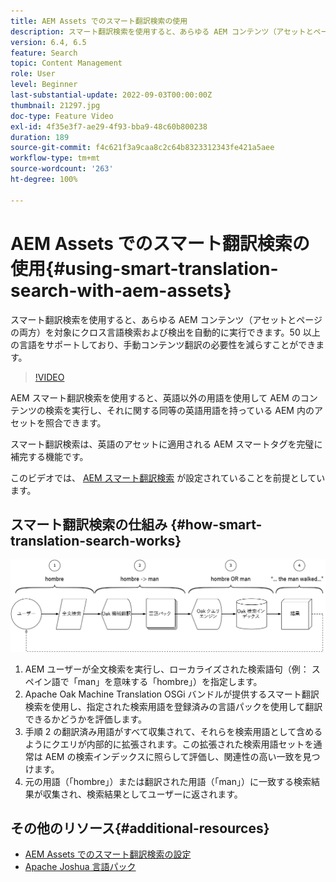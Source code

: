 ```yaml
---
title: AEM Assets でのスマート翻訳検索の使用
description: スマート翻訳検索を使用すると、あらゆる AEM コンテンツ（アセットとページの両方）を対象にクロス言語検索および検出を自動的に実行できます。50 以上の言語をサポートしており、手動コンテンツ翻訳の必要性を減らすことができます。
version: 6.4, 6.5
feature: Search
topic: Content Management
role: User
level: Beginner
last-substantial-update: 2022-09-03T00:00:00Z
thumbnail: 21297.jpg
doc-type: Feature Video
exl-id: 4f35e3f7-ae29-4f93-bba9-48c60b800238
duration: 189
source-git-commit: f4c621f3a9caa8c2c64b8323312343fe421a5aee
workflow-type: tm+mt
source-wordcount: '263'
ht-degree: 100%

---
```


# AEM Assets でのスマート翻訳検索の使用{#using-smart-translation-search-with-aem-assets}

スマート翻訳検索を使用すると、あらゆる AEM コンテンツ（アセットとページの両方）を対象にクロス言語検索および検出を自動的に実行できます。50 以上の言語をサポートしており、手動コンテンツ翻訳の必要性を減らすことができます。

>[!VIDEO](https://video.tv.adobe.com/v/21297?quality=12&learn=on)

AEM スマート翻訳検索を使用すると、英語以外の用語を使用して AEM のコンテンツの検索を実行し、それに関する同等の英語用語を持っている AEM 内のアセットを照合できます。

スマート翻訳検索は、英語のアセットに適用される AEM スマートタグを完璧に補完する機能です。

このビデオでは、 [AEM スマート翻訳検索](smart-translation-search-technical-video-setup.md) が設定されていることを前提としています。

## スマート翻訳検索の仕組み {#how-smart-translation-search-works}

![スマート翻訳検索のフロー図](assets/smart-translation-search-flow.png)

1. AEM ユーザーが全文検索を実行し、ローカライズされた検索語句（例： スペイン語で「man」を意味する「hombre」）を指定します。
2. Apache Oak Machine Translation OSGi バンドルが提供するスマート翻訳検索を使用し、指定された検索用語を登録済みの言語パックを使用して翻訳できるかどうかを評価します。
3. 手順 2 の翻訳済み用語がすべて収集されて、それらを検索用語として含めるようにクエリが内部的に拡張されます。この拡張された検索用語セットを通常は AEM の検索インデックスに照らして評価し、関連性の高い一致を見つけます。
4. 元の用語（「hombre」）または翻訳された用語（「man」）に一致する検索結果が収集され、検索結果としてユーザーに返されます。

## その他のリソース{#additional-resources}

* [AEM Assets でのスマート翻訳検索の設定](smart-translation-search-technical-video-setup.md)
* [Apache Joshua 言語パック](https://cwiki.apache.org/confluence/display/JOSHUA/Language+Packs)
